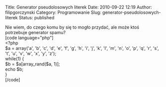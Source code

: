 Title: Generator pseudolosowych literek
Date: 2010-09-22 12:19
Author: filipgorczynski
Category: Programowanie
Slug: generator-pseudolosowych-literek
Status: published

Nie wiem, do czego komu by się to mogło przydać, ale może ktoś potrzebuje generator spamu?  
\[code language="php"\]  
\<?php  
\$a = array('a', 'b', 'c', 'd', 'e', 'f', 'g', 'h', 'i', 'j', 'k', 'l', 'm', 'n', 'o', 'p', 'q', 'r', 's', 't', 'u', 'v', 'w', 'x', 'y', 'z');  
while(1) {  
\$b = \$a\[array\_rand(\$a, 1)\];  
echo \$b;  
}  
\[/code\]
